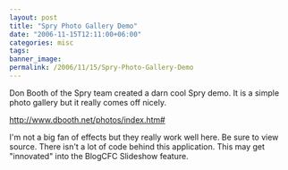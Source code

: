 ```yaml
---
layout: post
title: "Spry Photo Gallery Demo"
date: "2006-11-15T12:11:00+06:00"
categories: misc 
tags: 
banner_image: 
permalink: /2006/11/15/Spry-Photo-Gallery-Demo
---
```


Don Booth of the Spry team created a darn cool Spry demo. It is a simple photo gallery but it really comes off nicely.

<a href="http://www.dbooth.net/photos/index.htm">http://www.dbooth.net/photos/index.htm#</a>

I'm not a big fan of effects but they really work well here. Be sure to view source. There isn't a lot of code behind this application. This may get "innovated" into the BlogCFC Slideshow feature.